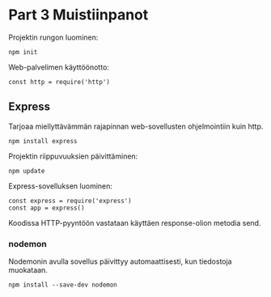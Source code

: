 # Part 3 Muistiinpanot

Projektin rungon luominen: 
```console
npm init
```

Web-palvelimen käyttöönotto:
```console
const http = require('http')
```

## Express
Tarjoaa miellyttävämmän rajapinnan web-sovellusten ohjelmointiin kuin http. 

```console
npm install express
```

Projektin riippuvuuksien päivittäminen: 
```console
npm update
```

Express-sovelluksen luominen:
```console
const express = require('express')
const app = express()
```

Koodissa HTTP-pyyntöön vastataan käyttäen response-olion metodia send. 

### nodemon
Nodemonin avulla sovellus päivittyy automaattisesti, kun tiedostoja muokataan.

```console
npm install --save-dev nodemon
```
